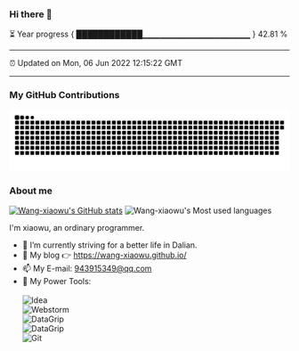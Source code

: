 ### Hi there 👋

⏳ Year progress { ████████████▁▁▁▁▁▁▁▁▁▁▁▁▁▁▁▁▁▁ } 42.81 %

---

⏰ Updated on Mon, 06 Jun 2022 12:15:22 GMT

---
### My GitHub Contributions

![](https://raw.githubusercontent.com/wang-xiaowu/wang-xiaowu/main/assets/github-contribution-grid-snake.svg)

### About me

[![Wang-xiaowu's GitHub stats](https://github-readme-stats.vercel.app/api?username=wang-xiaowu&show_icons=true&theme=radical)](https://github.com/anuraghazra/github-readme-stats)
![Wang-xiaowu's Most used languages](https://github-readme-stats.vercel.app/api/top-langs/?username=wang-xiaowu&layout=compact&hide_border=true&langs_count=10)

I'm xiaowu, an ordinary programmer.

- 🔭 I’m currently striving for a better life in Dalian.
- 🤔 My blog 👉 https://wang-xiaowu.github.io/
- 📫 My E-mail: 943915349@qq.com
- 🔧 My Power Tools: </br>   
![Idea](https://img.shields.io/badge/-Idea-black?style=plastic&logo=intellijidea)     
![Webstorm](https://img.shields.io/badge/-Webstorm-red?style=plastic&logo=webstorm)     
![DataGrip](https://img.shields.io/badge/-DataGrip-blue?style=plastic&logo=datagrip)     
![DataGrip](https://img.shields.io/badge/-GoLand-green?style=plastic&logo=goland)     
![Git](https://img.shields.io/badge/-Git-yellow?style=plastic&logo=git)    

